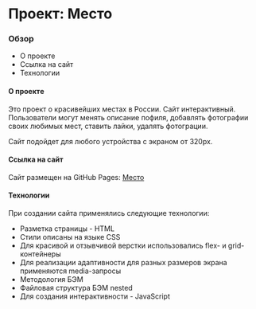 # Проект: Место

### Обзор
* О проектe
* Ссылка на сайт
* Технологии

#### О проектe

Это проект о красивейших местах в России. Сайт интерактивный. Пользователи могут менять описание пофиля, добавлять фотографии своих любимых мест, ставить лайки, удалять фотограции. 

Сайт подойдет для любого устройства с экраном от 320px.

#### Ссылка на сайт

Сайт размещен на GitHub Pages: [Место](https://mariyastison.github.io/mesto/)

#### Технологии

При создании сайта применялись следующие технологии:
* Разметка страницы - HTML
* Cтили описаны на языке CSS
* Для красивой и отзывчивой верстки использовались flex- и grid-контейнеры
* Для реализации адаптивности для разных размеров экрана применяются media-запросы
* Методология БЭМ
* Файловая структура БЭМ nested
* Для создания интерактивности - JavaScript